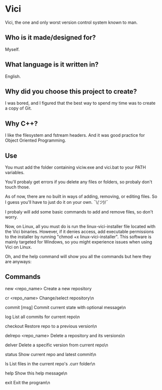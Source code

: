 # Vici

Vici, the one and only worst version control system known to man.

## Who is it made/designed for?

Myself.

## What language is it written in?

English.

## Why did you choose this project to create?

I was bored, and I figured that the best way to spend my time was to create a copy of Git.

## Why C++?

I like the filesystem and fstream headers. And it was good practice for Object Oriented Programming.

## Use

You must add the folder containing viciw.exe and vici.bat to your PATH variables.

You'll probaly get errors if you delete any files or folders, so probaly don't touch those.

As of now, there are no built in ways of adding, removing, or editing files. So I guess you'll have to just do it on your own. ¯\\_(ツ)_/¯

I probaly will add some basic commands to add and remove files, so don't worry.

Now, on Linux, all you must do is run the linux-vici-installer file located with the Vici binaries.
However, if it denies access, add executable permissions to the installer by running "chmod +x linux-vici-installer".
This software is mainly targeted for Windows, so you might experience issues when using Vici on Linux.

Oh, and the help command will show you all the commands but here they are anyways:

## Commands

new <repo_name>         Create a new repository

cr <repo_name>          Change/select repository\n

commit [msg]            Commit current state with optional message\n

log                     List all commits for current repo\n

checkout <version>      Restore repo to a previous version\n

delrepo <repo_name>     Delete a repository and its versions\n

delver <version>        Delete a specific version from current repo\n

status                  Show current repo and latest commit\n

ls                      List files in the current repo's .curr folder\n

help                    Show this help message\n

exit                    Exit the program\n

